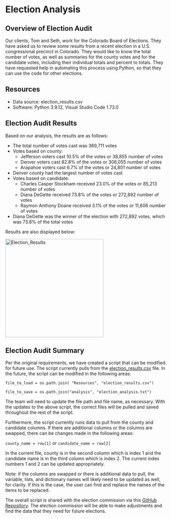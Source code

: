 # Election Analysis

## Overview of Election Audit

Our clients, Tom and Seth, work for the Colorado Board of Elections. They have asked us to review some results from a recent election in a U.S. congressional precinct in Colorado. They would like to know the total number of votes, as well as summaries for the county votes and for the candidate votes, including their individual totals and percent to totals. They have requested help in automating this process using Python, so that they can use the code for other elections. 

## Resources
- Data source: election_results.csv
- Software: Python 3.9.12, Visual Studio Code 1.73.0

## Election Audit Results 

Based on our analysis, the results are as follows: 

- The total number of votes cast was 369,711 votes 
- Votes based on county: 
  - Jefferson voters cast 10.5% of the votes or 38,855 number of votes
  - Denver voters cast 82.8% of the votes or 306,055 number of votes
  - Arapahoe voters cast 6.7% of the votes or 24,801 number of votes
- Denver county had the largest number of votes cast
- Votes based on candidate: 
  - Charles Casper Stockham received 23.0% of the votes or 85,213 number of votes
  - Diana DeGette received 73.8% of the votes or 272,892 number of votes
  - Raymon Anthony Doane received 3.1% of the votes or 11,606 number of votes
- Diana DeGette was the winner of the election with 272,892 votes, which was 73.8% of the total votes

Results are also displayed below: 

<img width="307" alt="Election_Results" src="https://user-images.githubusercontent.com/116031639/200935651-fea837f5-78cd-4b2d-8d8a-88d0ba51bc47.png">

## Election Audit Summary

Per the original requirements, we have created a script that can be modified for future use. The script currently pulls from the [election_results.csv](Resources/election_results.csv) file. In the future, the script can be modified in the following areas: 

`file_to_load = os.path.join( "Resources", "election_results.csv")`

`file_to_save = os.path.join("analysis", "election_analysis.txt")`

The team will need to update the file path and file name, as necessary. With the updates to the above script, the correct files will be pulled and saved throughout the rest of the script. 

Furthermore, the script currently runs data to pull from the county and candidate columns. If there are additional columns or the columns are swapped, there can be changes made in the following areas: 

`county_name = row[1]`
or
`candidate_name = row[2]`

In the current file, county is in the second column which is index 1 and the candidate name is in the third column which is index 2. The current index numbers 1 and 2 can be updated appropriately.

Note: if the columns are swapped or there is additional data to pull, the variable, lists, and dictionary names will likely need to be updated as well, for clarity. If this is the case, the user can find and replace the names of the items to be replaced. 

The overall script is shared with the election commission via this [GitHub Repository](https://github.com/betsycotter/Election_Analysis). The election commission will be able to make adjustments and find the data that they need for future elections. 

